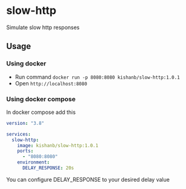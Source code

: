 # slow-http
Simulate slow http responses

## Usage

### Using docker

- Run command `docker run -p 8080:8080 kishanb/slow-http:1.0.1`
- Open `http://localhost:8080`  

### Using docker compose

In docker compose add this

```yaml
version: "3.8"

services:
  slow-http:
    image: kishanb/slow-http:1.0.1
    ports:
      - "8080:8080"
    environment:
      DELAY_RESPONSE: 20s
```

You can configure DELAY_RESPONSE to your desired delay value